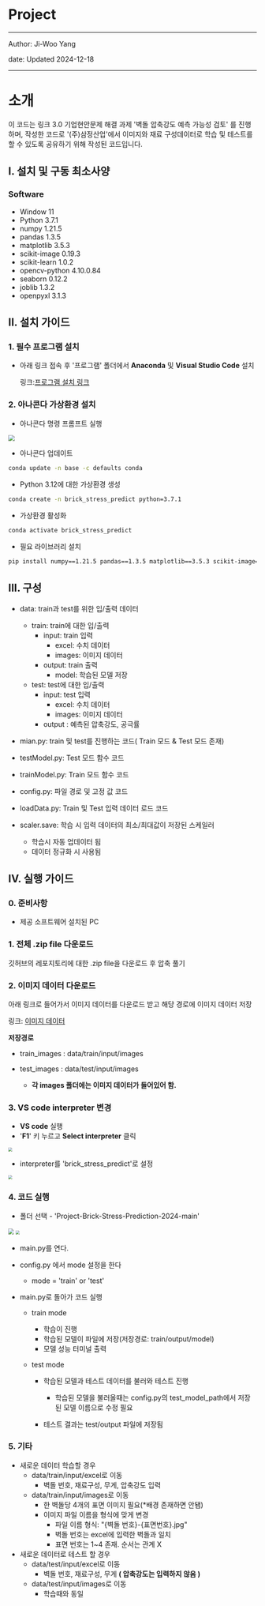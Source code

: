 # Project

***

Author: Ji-Woo Yang

date: Updated 2024-12-18

***

# 소개

이 코드는 링크 3.0 기업현안문제 해결 과제 '벽돌 압축강도 예측 가능성 검토' 를 진행하며, 작성한 코드로 '(주)삼정산업'에서 이미지와 재료 구성데이터로 학습 및 테스트를 할 수 있도록 공유하기 위해 작성된 코드입니다.



## I. 설치 및 구동 최소사양

### Software

* Window 11
* Python 3.7.1
* numpy 1.21.5
* pandas 1.3.5
* matplotlib 3.5.3
* scikit-image 0.19.3
* scikit-learn 1.0.2
* opencv-python 4.10.0.84
* seaborn 0.12.2
* joblib 1.3.2
* openpyxl 3.1.3

## II. 설치 가이드

### 1. 필수 프로그램 설치

* 아래 링크 접속 후 '프로그램' 폴더에서 **Anaconda** 및  **Visual Studio Code** 설치

  링크:[프로그램 설치 링크](https://drive.google.com/drive/folders/17hETWHocpstpEn11QRXIgFDLfs2KH_nA?usp=sharing)

### 2. 아나콘다 가상환경 설치

* 아나콘다 명령 프롬프트 실행

<img src="README_images/prompt.png" style="zoom:80%;" />

* 아나콘다 업데이트

```bash
conda update -n base -c defaults conda
```

* Python 3.12에 대한 가상환경 생성

```bash
conda create -n brick_stress_predict python=3.7.1
```

* 가상환경 활성화

```bash
conda activate brick_stress_predict
```

* 필요 라이브러리 설치

```bash
pip install numpy==1.21.5 pandas==1.3.5 matplotlib==3.5.3 scikit-image==0.19.3 scikit-learn==1.0.2 opencv-python==4.10.0.84 seaborn==0.12.2 joblib==1.3.2 openpyxl==3.1.3
```



## III. 구성

* data: train과 test를 위한 입/출력 데이터

  * train: train에 대한 입/출력
    * input: train 입력
      * excel: 수치 데이터
      * images: 이미지 데이터
    * output: train 출력
      * model: 학습된 모델 저장
  * test: test에 대한 입/출력
    * input: test 입력
      * excel: 수치 데이터
      * images: 이미지 데이터
    * output : 예측된 압축강도, 공극률

  

* mian.py: train 및 test를 진행하는 코드( Train 모드 & Test 모드 존재)

* testModel.py: Test 모드 함수 코드

* trainModel.py: Train 모드 함수 코드

* config.py: 파일 경로 및 고정 값 코드

* loadData.py: Train 및 Test 입력 데이터 로드 코드

* scaler.save: 학습 시 입력 데이터의 최소/최대값이 저장된 스케일러

  * 학습시 자동 업데이터 됨
  * 데이터 정규화 시 사용됨
  
  

## IV. 실행 가이드

### 0. 준비사항

* 제공 소프트웨어 설치된 PC

### 1.  전체 .zip file 다운로드

깃허브의 레포지토리에 대한 .zip file을 다운로드 후 압축 풀기

### 2. 이미지 데이터 다운로드

아래 링크로 들어가서 이미지 데이터를 다운로드 받고 해당 경로에 이미지 데이터 저장

링크: [이미지 데이터](https://drive.google.com/drive/folders/1Nnqhqnq9fs8fZnSt1rJrb2SXsN8T9k7W?usp=drive_link)

**저장경로**

* train_images : data/train/input/images
* test_images : data/test/input/images

  * **각 images 폴더에는 이미지 데이터가 들어있어 함.**

### 3. VS code interpreter 변경

* **VS code** 실행
* '**F1**' 키 누르고 **Select interpreter**  클릭

<img src="README_images/Select interpreter.png" style="zoom:50%;" />

* interpreter를 'brick_stress_predict'로 설정

<img src="README_images/brick_stress_predict.png" style="zoom:50%;" />

### 4. 코드 실행

* 폴더 선택 - 'Project-Brick-Stress-Prediction-2024-main'

<img src="README_images/openfolder.png" style="zoom:70%;" />

<img src="README_images/folder.png" style="zoom:50%;" />

* main.py를 연다.

* config.py 에서 mode 설정을 한다
  * mode = 'train' or 'test'

* main.py로 돌아가 코드 실행
  * train mode

    * 학습이 진행
    * 학습된 모델이 파일에 저장(저장경로: train/output/model)
    * 모델 성능 터미널 출력 

  * test mode

    * 학습된 모델과 테스트 데이터를 불러와 테스트 진행
      * 학습된 모델을 불러올때는 config.py의 test_model_path에서 저장된 모델 이름으로 수정 필요

    * 테스트 결과는 test/output 파일에 저장됨

    

### 5. 기타

* 새로운 데이터 학습할 경우
  * data/train/input/excel로 이동
    * 벽돌 번호, 재료구성, 무게, 압축강도 입력
  * data/train/input/images로 이동
    * 한 벽돌당 4개의 표면 이미지 필요(*배경 존재하면 안됌)
    * 이미지 파일 이름을 형식에 맞게 변경
      * 파일 이름 형식: "{벽돌 번호}-{표면번호}.jpg"
      * 벽돌 번호는 excel에 입력한 벽돌과 일치
      * 표면 번호는 1~4 존재. 순서는 관계 X
* 새로운 데이터로 테스트 할 경우
  * data/test/input/excel로 이동
    * 벽돌 번호, 재료구성, 무게 **( 압축강도는 입력하지 않음 )**
  * data/test/input/images로 이동
    * 학습때와 동일

